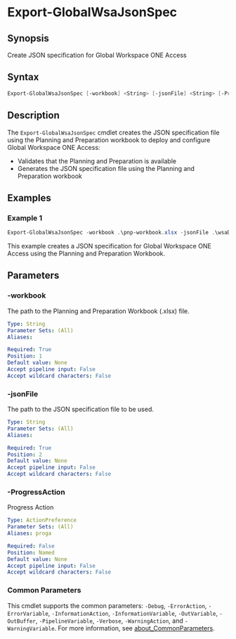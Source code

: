 # Export-GlobalWsaJsonSpec

## Synopsis

Create JSON specification for Global Workspace ONE Access

## Syntax

```powershell
Export-GlobalWsaJsonSpec [-workbook] <String> [-jsonFile] <String> [-ProgressAction <ActionPreference>] [<CommonParameters>]
```

## Description

The `Export-GlobalWsaJsonSpec` cmdlet creates the JSON specification file using the Planning and Preparation
workbook to deploy and configure Global Workspace ONE Access:

- Validates that the Planning and Preparation is available
- Generates the JSON specification file using the Planning and Preparation workbook

## Examples

### Example 1

```powershell
Export-GlobalWsaJsonSpec -workbook .\pnp-workbook.xlsx -jsonFile .\wsaDeploySpec.json
```

This example creates a JSON specification for Global Workspace ONE Access using the Planning and Preparation Workbook.

## Parameters

### -workbook

The path to the Planning and Preparation Workbook (.xlsx) file.

```yaml
Type: String
Parameter Sets: (All)
Aliases:

Required: True
Position: 1
Default value: None
Accept pipeline input: False
Accept wildcard characters: False
```

### -jsonFile

The path to the JSON specification file to be used.

```yaml
Type: String
Parameter Sets: (All)
Aliases:

Required: True
Position: 2
Default value: None
Accept pipeline input: False
Accept wildcard characters: False
```

### -ProgressAction

Progress Action

```yaml
Type: ActionPreference
Parameter Sets: (All)
Aliases: proga

Required: False
Position: Named
Default value: None
Accept pipeline input: False
Accept wildcard characters: False
```

### Common Parameters

This cmdlet supports the common parameters: `-Debug`, `-ErrorAction`, `-ErrorVariable`, `-InformationAction`, `-InformationVariable`, `-OutVariable`, `-OutBuffer`, `-PipelineVariable`, `-Verbose`, `-WarningAction`, and `-WarningVariable`. For more information, see [about_CommonParameters](http://go.microsoft.com/fwlink/?LinkID=113216).
